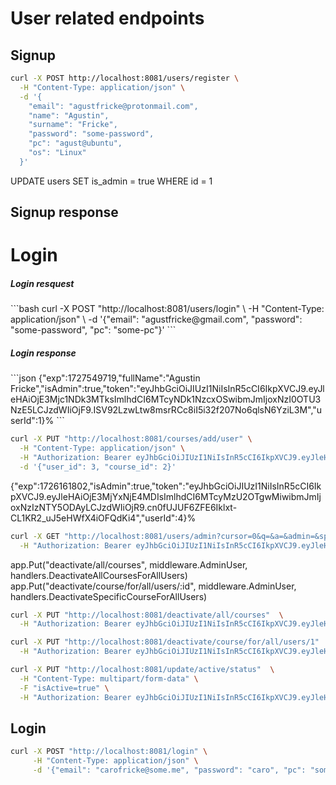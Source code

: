 # User related endpoints

## Signup
```bash
curl -X POST http://localhost:8081/users/register \
  -H "Content-Type: application/json" \
  -d '{
    "email": "agustfricke@protonmail.com",
    "name": "Agustin",
    "surname": "Fricke",
    "password": "some-password",
    "pc": "agust@ubuntu",
    "os": "Linux"
  }'
```
UPDATE users SET is_admin = true WHERE id = 1

## Signup response
<h1>Login</h1>
<h5>Login resquest</h5>
```bash
curl -X POST "http://localhost:8081/users/login" \
     -H "Content-Type: application/json" \
     -d '{"email": "agustfricke@gmail.com", "password": "some-password", "pc": "some-pc"}'
```
<h5>Login response</h5>
```json
{"exp":1727549719,"fullName":"Agustin Fricke","isAdmin":true,"token":"eyJhbGciOiJIUzI1NiIsInR5cCI6IkpXVCJ9.eyJleHAiOjE3Mjc1NDk3MTksImlhdCI6MTcyNDk1NzcxOSwibmJmIjoxNzI0OTU3NzE5LCJzdWIiOjF9.ISV92LzwLtw8msrRCc8iI5i32f207No6qlsN6YziL3M","userId":1}%
```


```bash
curl -X PUT "http://localhost:8081/courses/add/user" \
  -H "Content-Type: application/json" \
  -H "Authorization: Bearer eyJhbGciOiJIUzI1NiIsInR5cCI6IkpXVCJ9.eyJleHAiOjE3MjYxNjE4MDIsImlhdCI6MTcyMzU2OTgwMiwibmJmIjoxNzIzNTY5ODAyLCJzdWIiOjR9.cn0fUJUF6ZFE6Iklxt-CL1KR2_uJ5eHWfX4iOFQdKi4" \
  -d '{"user_id": 3, "course_id": 2}'
  ```

{"exp":1726161802,"isAdmin":true,"token":"eyJhbGciOiJIUzI1NiIsInR5cCI6IkpXVCJ9.eyJleHAiOjE3MjYxNjE4MDIsImlhdCI6MTcyMzU2OTgwMiwibmJmIjoxNzIzNTY5ODAyLCJzdWIiOjR9.cn0fUJUF6ZFE6Iklxt-CL1KR2_uJ5eHWfX4iOFQdKi4","userId":4}%

```bash
curl -X GET "http://localhost:8081/users/admin?cursor=0&q=&a=&admin=&special=&verified="  \
  -H "Authorization: Bearer eyJhbGciOiJIUzI1NiIsInR5cCI6IkpXVCJ9.eyJleHAiOjE3MjYxNjE4MDIsImlhdCI6MTcyMzU2OTgwMiwibmJmIjoxNzIzNTY5ODAyLCJzdWIiOjR9.cn0fUJUF6ZFE6Iklxt-CL1KR2_uJ5eHWfX4iOFQdKi4" | jq
```

  app.Put("deactivate/all/courses", middleware.AdminUser, handlers.DeactivateAllCoursesForAllUsers)
  app.Put("deactivate/course/for/all/users/:id", middleware.AdminUser, handlers.DeactivateSpecificCourseForAllUsers)

```bash
curl -X PUT "http://localhost:8081/deactivate/all/courses"  \
  -H "Authorization: Bearer eyJhbGciOiJIUzI1NiIsInR5cCI6IkpXVCJ9.eyJleHAiOjE3MjYxNjE4MDIsImlhdCI6MTcyMzU2OTgwMiwibmJmIjoxNzIzNTY5ODAyLCJzdWIiOjR9.cn0fUJUF6ZFE6Iklxt-CL1KR2_uJ5eHWfX4iOFQdKi4" 
```

```bash
curl -X PUT "http://localhost:8081/deactivate/course/for/all/users/1"  \
  -H "Authorization: Bearer eyJhbGciOiJIUzI1NiIsInR5cCI6IkpXVCJ9.eyJleHAiOjE3MjYxNjE4MDIsImlhdCI6MTcyMzU2OTgwMiwibmJmIjoxNzIzNTY5ODAyLCJzdWIiOjR9.cn0fUJUF6ZFE6Iklxt-CL1KR2_uJ5eHWfX4iOFQdKi4" 
```

```bash
curl -X PUT "http://localhost:8081/update/active/status"  \
  -H "Content-Type: multipart/form-data" \
  -F "isActive=true" \
  -H "Authorization: Bearer eyJhbGciOiJIUzI1NiIsInR5cCI6IkpXVCJ9.eyJleHAiOjE3MjYxNjE4MDIsImlhdCI6MTcyMzU2OTgwMiwibmJmIjoxNzIzNTY5ODAyLCJzdWIiOjR9.cn0fUJUF6ZFE6Iklxt-CL1KR2_uJ5eHWfX4iOFQdKi4" 
```

## Login
```bash
curl -X POST "http://localhost:8081/login" \
     -H "Content-Type: application/json" \
     -d '{"email": "carofricke@some.me", "password": "caro", "pc": "some-pc"}'
```
